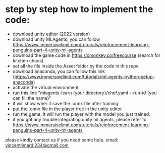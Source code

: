 # step by step how to implement the code:

- download unity editor (2022 version)
- download unity MLAgents, you can follow https://www.immersivelimit.com/tutorials/reinforcement-learning-penguins-part-4-unity-ml-agents
- download the game code in https://cmonkey.co/freecourse (search for kitchen chaos)
- set all the file inside the Asset folder by the code in this repo
- download anaconda, you can follow this link (https://www.immersivelimit.com/tutorials/ml-agents-python-setup-anaconda)
- activate the virtual environment
- run this line "mlagents-learn {your directory}/chef.yaml --run-id {you can fill the name}"
- it will show wher it save the .onnx file after training.
- put the .onnx file in the player tree in the unity editor.
- run the game, it will run the player with the model you just trained.
- if you got any trouble integrating unity ml agents, please refer to https://www.immersivelimit.com/tutorials/reinforcement-learning-penguins-part-4-unity-ml-agents

please kindly contact us if you need some help.
  email: vincentlimardi234@gmail.com
